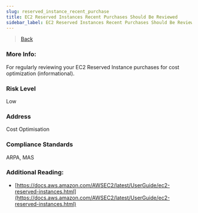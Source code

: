 ```yaml
---
slug: reserved_instance_recent_purchase
title: EC2 Reserved Instances Recent Purchases Should Be Reviewed
sidebar_label: EC2 Reserved Instances Recent Purchases Should Be Reviewed
---
```

> [Back](../../ec2monitoring)

### More Info:
For regularly reviewing your EC2 Reserved Instance purchases for cost optimization (informational).

### Risk Level
Low

### Address
Cost Optimisation

### Compliance Standards
ARPA, MAS

### Additional Reading:
- [https://docs.aws.amazon.com/AWSEC2/latest/UserGuide/ec2-reserved-instances.html](https://docs.aws.amazon.com/AWSEC2/latest/UserGuide/ec2-reserved-instances.html) 
